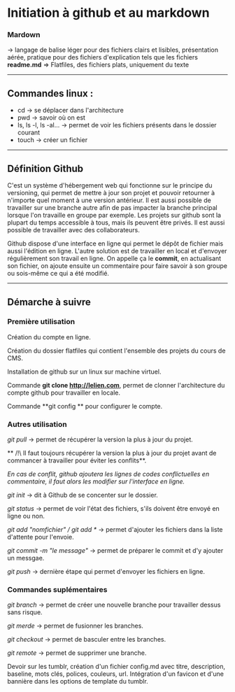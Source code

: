 # Initiation à github et au markdown

### Mardown
-> langage de balise léger pour des fichiers clairs et lisibles, présentation aérée, pratique pour des fichiers d'explication tels que les fichiers **readme.md**
=> Flatfiles, des fichiers plats, uniquement du texte

---

## Commandes linux :
* cd -> se déplacer dans l'architecture
* pwd -> savoir où on est
* ls, ls -l, ls -al... -> permet de voir les fichiers présents dans le dossier courant
* touch -> créer un fichier

---

## Définition Github
C'est un système d'hébergement web qui fonctionne sur le principe du versioning, qui permet de mettre à jour son projet et pouvoir retourner à n'importe quel moment à une version antérieur. Il est aussi possible de travailler sur une branche autre afin de pas impacter la branche principal lorsque l'on travaille en groupe par exemple.
Les projets sur github sont la plupart du temps accessible à tous, mais ils peuvent être privés. Il est aussi possible de travailler avec des collaborateurs.

Github dispose d'une interface en ligne qui permet le dépôt de fichier mais aussi l'édition en ligne. L'autre solution est de travailler en local et d'envoyer régulièrement son travail en ligne. On appelle ça le **commit**, en actualisant son fichier, on ajoute ensuite un commentaire pour faire savoir à son groupe ou sois-même ce qui a été modifié.

---

## Démarche à suivre

### Première utilisation 

Création du compte en ligne.

Création du dossier flatfiles qui contient l'ensemble des projets du cours de CMS.

Installation de github sur un linux sur machine virtuel.

Commande **git clone http://lelien.com**, permet de clonner l'architecture du compte github pour travailler en locale.

Commande **git config ** pour configurer le compte.

### Autres utilisation

_git pull_ -> permet de récupérer la version la plus à jour du projet.

** /!\ Il faut toujours récupérer la version la plus à jour du projet avant de commancer à travailler pour éviter les conflits**.

_En cas de conflit, github ajoutera les lignes de codes conflictuelles en commentaire, il faut alors les modifier sur l'interface en ligne._

_git init_ -> dit à Github de se concenter sur le dossier.

_git status_ -> permet de voir l'état des fichiers, s'ils doivent être envoyé en ligne ou non.

_git add "nomfichier" / git add *_ -> permet d'ajouter les fichiers dans la liste d'attente pour l'envoie.

_git commit -m "le message"_ -> permet de préparer le commit et d'y ajouter un messgae.

_git push_ -> dernière étape qui permet d'envoyer les fichiers en ligne.

### Commandes suplémentaires

_git branch_ -> permet de créer une nouvelle branche pour travailler dessus sans risque.

_git merde_ -> permet de fusionner les branches.

_git checkout_ -> permet de basculer entre les branches.

_git remote_ -> permet de supprimer une branche.

Devoir sur les tumblr, création d'un fichier config.md avec titre, description, baseline, mots clés, polices, couleurs, url. Intégration d'un favicon et d'une bannière dans les options de template du tumblr.
